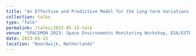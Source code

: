 ```yaml
---
title: "An Effective and Predictive Model for the Long‑term Variations of Cosmic Rays in the Heliosphere"
collection: talks
type: "Talk"
permalink: /talks/2023-05-15-talk
venue: "SPACEMON 2023: Space Environments Monitoring Workshop, ESA/ESTEC"
date: 2023-05-15
location: "Noordwijk, Netherlands"
---
```




